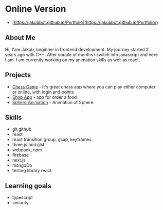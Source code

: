 # Online Version

- [https://jakubbot.github.io/Portfolio](https://jakubbot.github.io/Portfolio/)

## About Me

Hi, I'am Jakub, beginner in frontend development. My journey started 2 years ago with C++. After couple of months i switch into javascript and here I am. I am currently working on my animation skills as well as react. 


## Projects 
- [Chess Game](https://github.com/JakubBot/Chess-Game) - it's great chess app where you can play either computer or online, with login and points
- [Shop App](https://github.com/JakubBot/sklep-vanilla-js) - app for order a food
- [Sphere Animation](https://jakubbot.github.io/SphereAnimationThreeJs) - Animation of Sphere

## Skills 
- git,github
- react
- react transition group, gsap, keyframes
- three.js and glsl
- webpack, npm
- firebase
- next.js
- mongoDb
- testing library react


## Learning goals
- typescript
- security
